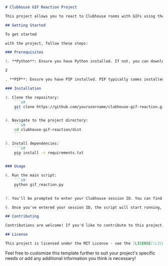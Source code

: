 ```markdown
# Clubhouse GIF Reaction Project

This project allows you to react to Clubhouse rooms with GIFs using their WebAPI!

## Getting Started

To get started

with the project, follow these steps:

### Prerequisites

1. **Python**: Ensure you have Python installed. If not, you can download it [here](https://www.python.org/downloads/).

2

. **PIP**: Ensure you have PIP installed. PIP typically comes installed with Python, but you can check by running `pip --version` in your terminal. If not installed, you can follow the instructions [here](https://pip.pypa.io/en/stable/installation/).

### Installation

3. Clone the repository:
    ```sh
    git clone https://github.com/yourusername/clubhouse-gif-reaction.git
    ```

4. Navigate to the project directory:
    ```sh
    cd clubhouse-gif-reaction/dist
    ```

5. Install dependencies:
    ```sh
    pip install -r requirements.txt
    ```

### Usage

6. Run the main script:
    ```sh
    python gif_reaction.py
    ```

7. You'll be prompted to enter your Clubhouse session ID. You can find this by logging into [Clubhouse](https://www.clubhouse.com/signin), opening the Developer Console (F12), and finding the session ID in the application tab after refreshing the page.

8. Once you've entered your session ID, the script will start running, allowing you to react to Clubhouse rooms with GIFs!

## Contributing

Contributions are welcome! If you'd like to contribute to this project, feel free to fork the repository and submit a pull request.

## License

This project is licensed under the MIT License - see the [LICENSE](LICENSE) file for details.
```

Feel free to customize this template further to suit your project's specific needs or add any additional information you think is necessary!
